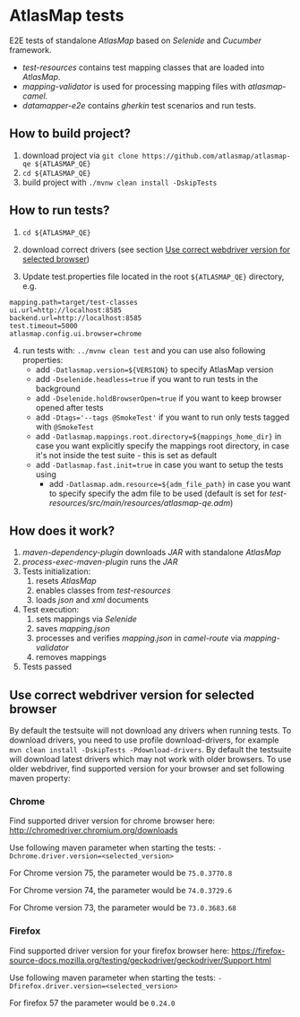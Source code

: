 # AtlasMap tests

E2E tests of standalone _AtlasMap_ based on _Selenide_ and _Cucumber_ framework.

* _test-resources_ contains test mapping classes that are loaded into _AtlasMap_.
* _mapping-validator_ is used for processing mapping files with _atlasmap-camel_.
* _datamapper-e2e_ contains _gherkin_ test scenarios and run tests.

## How to build project?
1. download project via `git clone https://github.com/atlasmap/atlasmap-qe ${ATLASMAP_QE}`
2. `cd ${ATLASMAP_QE}`
3. build project with `./mvnw clean install -DskipTests`

## How to run tests?

1. `cd ${ATLASMAP_QE}`

2. download correct drivers (see section [Use correct webdriver version for selected browser](https://github.com/atlasmap/atlasmap-qe#use-correct-webdriver-version-for-selected-browser))

3. Update test.properties file located in the root `${ATLASMAP_QE}` directory, e.g.
```
mapping.path=target/test-classes
ui.url=http://localhost:8585
backend.url=http://localhost:8585
test.timeout=5000
atlasmap.config.ui.browser=chrome
```
4. run tests with: `../mvnw clean test` and you can use also following properties:
    * add `-Datlasmap.version=${VERSION}` to specify AtlasMap version
    * add `-Dselenide.headless=true` if you want to run tests in the background
    * add `-Dselenide.holdBrowserOpen=true` if you want to keep browser opened after tests
    * add `-Dtags='--tags @SmokeTest'` if you want to run only tests tagged with `@SmokeTest`
    * add `-Datlasmap.mappings.root.directory=${mappings_home_dir}` in case you want explicitly specify the mappings root directory, in case it's not inside the test suite - this is set as default
    * add `-Datlasmap.fast.init=true` in case you want to setup the tests using
       * add `-Datlasmap.adm.resource=${adm_file_path}` in case you want to specify specify the adm file to be used (default is set for _test-resources/src/main/resources/atlasmap-qe.adm_)

## How does it work?
1. _maven-dependency-plugin_ downloads _JAR_ with standalone _AtlasMap_
2. _process-exec-maven-plugin_ runs the _JAR_
3. Tests initialization:
    1. resets _AtlasMap_
    2. enables classes from _test-resources_
    3. loads _json_ and _xml_ documents
4. Test execution:
    1. sets mappings via _Selenide_
    2. saves _mapping.json_
    3. processes and verifies _mapping.json_ in _camel-route_ via _mapping-validator_
    4. removes mappings
5. Tests passed

## Use correct webdriver version for selected browser

By default the testsuite will not download any drivers when running tests. To download drivers, you need to use profile download-drivers, for example `mvn clean install -DskipTests -Pdownload-drivers`. By default the testsuite will download latest drivers which may not work with older browsers. To use older webdriver, find supported version for your browser and set following maven property:

### Chrome

Find supported driver version for chrome browser here: http://chromedriver.chromium.org/downloads

Use following maven parameter when starting the tests: `-Dchrome.driver.version=<selected_version>`

For Chrome version 75, the parameter would be `75.0.3770.8`

For Chrome version 74, the parameter would be `74.0.3729.6`

For Chrome version 73, the parameter would be `73.0.3683.68`

### Firefox

Find supported driver version for your firefox browser here: https://firefox-source-docs.mozilla.org/testing/geckodriver/geckodriver/Support.html

Use following maven parameter when starting the tests: ``-Dfirefox.driver.version=<selected_version>``

For firefox 57 the parameter would be `0.24.0`
